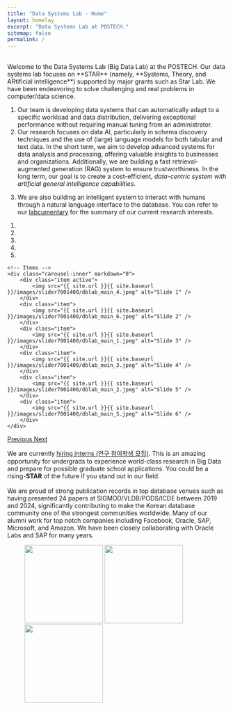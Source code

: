 ```yaml
---
title: "Data Systems Lab - Home"
layout: homelay
excerpt: "Data Systems Lab at POSTECH."
sitemap: false
permalink: /
---
```


<br>
Welcome to the Data Systems Lab (Big Data Lab) at the POSTECH. Our data systems lab focuses on **STAR** (namely, **Systems, Theory, and ARtificial intelligence**) supported by major grants such as Star Lab. We have been endeavoring to solve challenging and real problems in computer/data science.

1) Our team is developing data systems that can automatically adapt to a specific workload and data distribution, delivering exceptional performance without requiring manual tuning from an administrator.<br>
2) Our research focuses on data AI, particularly in schema discovery techniques and the use of (large) language models for both tabular and text data. In the short term, we aim to develop advanced systems for data analysis and processing, offering valuable insights to businesses and organizations. Additionally, we are building a fast retrieval-augmented generation (RAG) system to ensure trustworthiness. In the long term, our goal is to create a cost-efficient, <em>data-centric system with artificial general intelligence capabilities</em>.<br>
<!-- 2) Our research interest is in data AI, specifically exploring schema discovery techniques and (large) language models for tabular and text data. In the short term, we develop advanced systems for data analysis and processing, providing valuable insights to businesses and organizations. In the long term, our goal is to develop a cost-efficient, <em>data-centric system with artificial general intelligence</em>.<br> -->
3) We are also building an intelligent system to interact with humans through a natural language interface to the database. You can refer to our [labcumentary](https://cse.postech.ac.kr/랩큐멘터리-db-lab/?pageds=1&p_id=10669&e=&k=&c=&cat=15) for the summary of our current research interests.

<div markdown="0" id="carousel" class="carousel slide" data-ride="carousel" data-interval="4000" data-pause="hover" >
    <!-- Menu -->
    <ol class="carousel-indicators">
        <li data-target="#carousel" data-slide-to="0" class="active"></li>
        <li data-target="#carousel" data-slide-to="1"></li>
        <li data-target="#carousel" data-slide-to="2"></li>
        <li data-target="#carousel" data-slide-to="3"></li>
        <li data-target="#carousel" data-slide-to="4"></li>
    </ol>

    <!-- Items -->
    <div class="carousel-inner" markdown="0">
        <div class="item active">
            <img src="{{ site.url }}{{ site.baseurl }}/images/slider7001400/dblab_main_4.jpeg" alt="Slide 1" />
        </div>
        <div class="item">
            <img src="{{ site.url }}{{ site.baseurl }}/images/slider7001400/dblab_main_6.jpeg" alt="Slide 2" />
        </div>
        <div class="item">
            <img src="{{ site.url }}{{ site.baseurl }}/images/slider7001400/dblab_main_1.jpeg" alt="Slide 3" />
        </div>
        <div class="item">
            <img src="{{ site.url }}{{ site.baseurl }}/images/slider7001400/dblab_main_3.jpeg" alt="Slide 4" />
        </div>
        <div class="item">
            <img src="{{ site.url }}{{ site.baseurl }}/images/slider7001400/dblab_main_2.jpeg" alt="Slide 5" />
        </div>
        <div class="item">
            <img src="{{ site.url }}{{ site.baseurl }}/images/slider7001400/dblab_main_5.jpeg" alt="Slide 6" />
        </div>     
    </div>
  <a class="left carousel-control" href="#carousel" role="button" data-slide="prev">
    <span class="glyphicon glyphicon-chevron-left" aria-hidden="true"></span>
    <span class="sr-only">Previous</span>
  </a>
  <a class="right carousel-control" href="#carousel" role="button" data-slide="next">
    <span class="glyphicon glyphicon-chevron-right" aria-hidden="true"></span>
    <span class="sr-only">Next</span>
  </a>
</div>

We are currently [hiring interns (연구 참여학생 모집)](https://dslab.postech.ac.kr/internship). This is an amazing opportunity for undergrads to experience world-class research in Big Data and prepare for possible graduate school applications. You could be a rising-**STAR** of the future if you stand out in our field.
<br><br>
We are proud of strong publication records in top database venues such as having presented 24 papers at SIGMOD/VLDB/PODS/ICDE between 2019 and 2024, significantly contributing to make the Korean database community one of the strongest communities worldwide. Many of our alumni work for top notch companies including Facebook, Oracle, SAP, Microsoft, and Amazon. We have been closely collaborating with Oracle Labs and SAP for many years.

<figure class="first">
  <img src="{{ site.url }}{{ site.baseurl }}/images/logopic/Logo_oracle.png" style="width: 180px; ">
  <img src="{{ site.url }}{{ site.baseurl }}/images/logopic/Logo_sap.png" style="width: 180px; ">
  <img src="{{ site.url }}{{ site.baseurl }}/images/logopic/Logo_samsung.png" style="width: 180px; ">
</figure>

<br/>
<br/>
